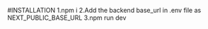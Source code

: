 #INSTALLATION
1.npm i
2.Add the backend base_url in .env file as NEXT_PUBLIC_BASE_URL
3.npm run dev
